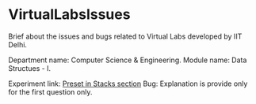 # VirtualLabsIssues
Brief about the issues and bugs related to Virtual Labs developed by IIT Delhi.

Department name: Computer Science & Engineering.
Module name: Data Structues - I.

Experiment link: [Preset in Stacks section](https://ds1-iiith.vlabs.ac.in/exp/stacks-queues/pretest.html)
Bug: Explanation is provide only for the first question only.




